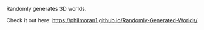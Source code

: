 Randomly generates 3D worlds.

Check it out here: https://philmoran1.github.io/Randomly-Generated-Worlds/
